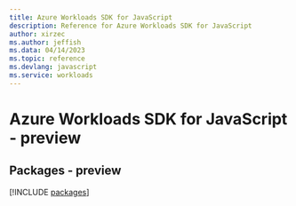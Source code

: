 ```yaml
---
title: Azure Workloads SDK for JavaScript
description: Reference for Azure Workloads SDK for JavaScript
author: xirzec
ms.author: jeffish
ms.data: 04/14/2023
ms.topic: reference
ms.devlang: javascript
ms.service: workloads
---
```

# Azure Workloads SDK for JavaScript - preview
## Packages - preview
[!INCLUDE [packages](workloads-index.md)]